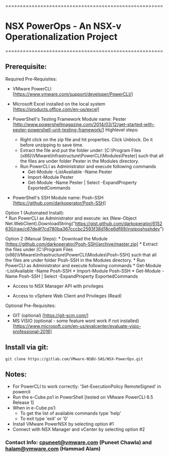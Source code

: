======================================================
# NSX PowerOps - An NSX-v Operationalization Project #
======================================================

## Prerequisite:

Required Pre-Requisites:

* VMware PowerCLI [https://www.vmware.com/support/developer/PowerCLI/]

* Microsoft Excel installed on the local system [https://products.office.com/en-us/excel]

* PowerShell's Testing Framework Module name: Pester [http://www.powershellmagazine.com/2014/03/12/get-started-with-pester-powershell-unit-testing-framework/]
	Highlevel steps:
	* Right click on the zip file and hit properties. Click Unblock. Do it before unzipping to save time.
	* Extract the file and put the folder under: [C:\Program Files (x86)\VMware\Infrastructure\PowerCLI\Modules\Pester] such that all the files are under folder Pester in the Modules directory.
	* Run PowerCLI as Administrator and execute following commands
		* Get-Module -ListAvailable -Name Pester
		* Import-Module Pester
		* Get-Module -Name Pester | Select -ExpandProperty ExportedCommands

* PowerShell's SSH Module name: Posh-SSH [https://github.com/darkoperator/Posh-SSH]

Option 1 (Automated Install):  
	* Run PowerCLI as Administrator and execute: iex (New-Object Net.WebClient).DownloadString("https://gist.github.com/darkoperator/6152630/raw/c67de4f7cd780ba367cccbc2593f38d18ce6df89/instposhsshdev")

Option 2 (Manual Steps):
	* Download the Module [https://github.com/darkoperator/Posh-SSH/archive/master.zip]
	* Extract the files under [C:\Program Files (x86)\VMware\Infrastructure\PowerCLI\Modules\Posh-SSH] such that all the files are under folder Posh-SSH in the Modules directory.
	* Run PowerCLI as Administrator and execute following commands
		* Get-Module -ListAvailable -Name Posh-SSH
		* Import-Module Posh-SSH
		* Get-Module -Name Posh-SSH | Select -ExpandProperty ExportedCommands

* Access to NSX Manager API with privileges

* Access to vSphere Web Client and Privileges (Read)

Optional Pre-Requisites:

* GIT (optional) [https://git-scm.com/]
* MS VISIO (optional - some feature wont work if not installed) [https://www.microsoft.com/en-us/evalcenter/evaluate-visio-professional-2016]

## Install via git:
    git clone https://gitlab.com/VMware-NSBU-SAS/NSX-PowerOps.git
    

## Notes:
* For PowerCLI to work correctly: 'Set-ExecutionPolicy RemoteSigned' in powercli
* Run the e-Cube.ps1 in PowerShell [tested on VMware PowerCLI 6.5 Release 1]
* When in e-Cube.ps1:
    * To get the list of available commands type 'help'
    * To exit type 'exit' or '0'
* Install VMware PowerNSX by selecting option #1
* Connect with NSX Manager and vCenter by selecting option #2
 
### Contact Info: cpuneet@vmware.com (Puneet Chawla) and halam@vmware.com (Hammad Alam)